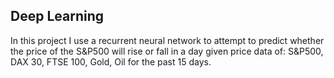## Deep Learning

In this project I use a recurrent neural network to attempt to predict whether the price of the S&P500 will rise or fall in a day given price data of: S&P500, DAX 30, FTSE 100, Gold, Oil for the past 15 days. 
